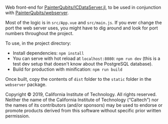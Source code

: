 Web front-end for [PainterQubits/ICDataServer.jl](https://github.com/PainterQubits/ICDataServer.jl),
to be used in conjunction with [PainterQubits/webserver](https://github.com/PainterQubits/webserver).

Most of the logic is in `src/App.vue` and `src/main.js`. If you ever change the port the
web server uses, you might have to dig around and look for port numbers throughout the project.

To use, in the project directory:

- Install dependencies: `npm install`
- You can serve with hot reload at `localhost:8080`: `npm run dev` (this is a test dev setup
    that doesn't know about the PostgreSQL database).
- Build for production with minification: `npm run build`

Once built, copy the contents of `dist` folder to the `static` folder in the `webserver`
package.

Copyright © 2019, California Institute of Technology. All rights reserved. Neither the name of the California Institute of Technology (“Caltech”) nor the names of its contributors (and/or sponsors) may be used to endorse or promote products derived from this software without specific prior written permission.
